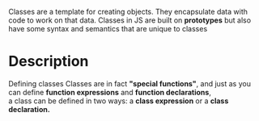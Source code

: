 Classes are a template for creating objects. They encapsulate data with code to work on that data.
Classes in JS are built on <b>prototypes</b> but also have some syntax and semantics that are unique to classes

# Description
Defining classes
Classes are in fact <b>"special functions"</b>, and just as you can define <b>function expressions</b> and <b>function declarations</b>,<br> 
a class can be defined in two ways: a <b>class expression</b> or a <b>class declaration.</b>
